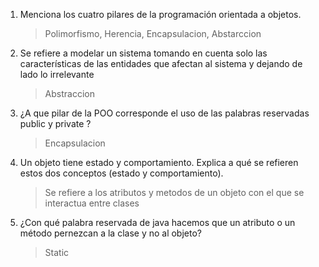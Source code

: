 1. Menciona los cuatro pilares de la programación orientada a objetos.
    > Polimorfismo, Herencia, Encapsulacion, Abstarccion

1. Se refiere a modelar un sistema tomando en cuenta solo las características de las entidades que afectan al sistema y dejando de lado lo irrelevante
    > Abstraccion

1. ¿A que pilar de la POO corresponde el uso de las palabras reservadas public y private ?
    > Encapsulacion

1. Un objeto tiene estado y comportamiento. Explica a qué se refieren estos dos conceptos (estado y comportamiento).
    > Se refiere a los atributos y metodos de un objeto con el que se interactua entre clases

1. ¿Con qué palabra reservada de java hacemos que un atributo o un método pernezcan a la clase y no al objeto?
    > Static


